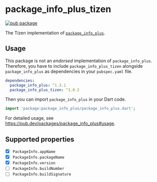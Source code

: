 # package_info_plus_tizen

[![pub package](https://img.shields.io/pub/v/package_info_plus_tizen.svg)](https://pub.dev/packages/package_info_plus_tizen)

The Tizen implementation of [`package_info_plus`](https://pub.dev/packages/package_info_plus).

## Usage

This package is not an _endorsed_ implementation of `package_info_plus`. Therefore, you have to include `package_info_plus_tizen` alongside `package_info_plus` as dependencies in your `pubspec.yaml` file.

```yaml
dependencies:
  package_info_plus: ^1.3.1
  package_info_plus_tizen: ^1.0.2
```

Then you can import `package_info_plus` in your Dart code.

```dart
import 'package:package_info_plus/package_info_plus.dart';
```

For detailed usage, see https://pub.dev/packages/package_info_plus#usage.

## Supported properties

- [x] `PackageInfo.appName`
- [x] `PackageInfo.packageName`
- [x] `PackageInfo.version`
- [ ] `PackageInfo.buildNumber`
- [ ] `PackageInfo.buildSignature`
